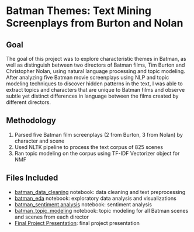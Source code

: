 # Batman Themes: Text Mining Screenplays from Burton and Nolan
## Goal
The goal of this project was to explore characteristic themes in Batman, as well as distinguish between two directors of Batman films, Tim Burton and Christopher Nolan, using natural language processing and topic modeling. After analyzing five Batman movie screenplays using NLP and topic modeling techniques to discover hidden patterns in the text, I was able to extract topics and characters that are unique to Batman films and observe subtle yet distinct differences in language between the films created by different directors.
## Methodology
1. Parsed five Batman film screenplays (2 from Burton, 3 from Nolan) by character and scene
2. Used NLTK pipeline to process the text corpus of 825 scenes
3. Ran topic modeling on the corpus using TF-IDF Vectorizer object for NMF
## Files Included
* [batman_data_cleaning](https://github.com/wnobles/metis-finalproject-batmanthemes/blob/main/batman_data_cleaning.ipynb) notebook: data cleaning and text preprocessing
* [batman_eda](https://github.com/wnobles/metis-finalproject-batmanthemes/blob/main/batman_eda.ipynb) notebook: exploratory data analysis and visualizations
* [batman_sentiment analysis](https://github.com/wnobles/metis-finalproject-batmanthemes/blob/main/batman_sentiment_analysis.ipynb) notebook: sentiment analysis
* [batman_topic_modeling](https://github.com/wnobles/metis-finalproject-batmanthemes/blob/main/batman_topic_modeling.ipynb) notebook: topic modeling for all Batman scenes and scenes from each director
* [Final Project Presentation]((https://github.com/wnobles/metis-finalproject-batmanthemes/blob/main/batman_data_cleaning.ipynb)): final project presentation
